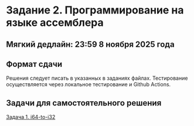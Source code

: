 # Задание 2. Программирование на языке ассемблера

## Мягкий дедлайн: 23:59 8 ноября 2025 года

## Формат сдачи

Решения следует писать в указанных в заданиях файлах. Тестирование осуществляется через локальное тестирование и Github Actions.

## Задачи для самостоятельного решения

[Задача 1. i64-to-i32](./01_i64_to_i32/README.md)